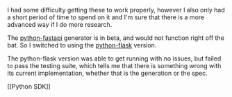 I had some difficulty getting these to work properly, however I also only had a short period of time to spend on it and I'm sure that there is a more advanced way if I do more research.

The [python-fastapi](https://openapi-generator.tech/docs/generators/python-fastapi) generator is in beta, and would not function right off the bat. So I switched to using the [python-flask](https://openapi-generator.tech/docs/generators/python-flask) version.

The python-flask version was able to get running with no issues, but failed to pass the testing suite, which tells me that there is something wrong with its current implementation, whether that is the generation or the spec.

[[Python SDK]]